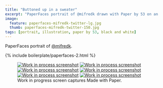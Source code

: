 ```yaml
---
title: "Buttoned up in a sweater"
excerpt: "PaperFaces portrait of @mifredk drawn with Paper by 53 on an iPad."
image: 
  feature: paperfaces-mifredk-twitter-lg.jpg
  thumb: paperfaces-mifredk-twitter-150.jpg
tags: [portrait, illustration, paper by 53, black and white]
---
```


PaperFaces portrait of [@mifredk](http://twitter.com/mifredk).

{% include boilerplate/paperfaces-2.html %}

<figure class="third">
	<a href="{{ site.url }}/images/paperfaces-mifredk-process-1-lg.jpg"><img src="{{ site.url }}/images/paperfaces-mifredk-process-1-600.jpg" alt="Work in process screenshot"></a>
	<a href="{{ site.url }}/images/paperfaces-mifredk-process-2-lg.jpg"><img src="{{ site.url }}/images/paperfaces-mifredk-process-2-600.jpg" alt="Work in process screenshot"></a>
	<a href="{{ site.url }}/images/paperfaces-mifredk-process-3-lg.jpg"><img src="{{ site.url }}/images/paperfaces-mifredk-process-3-600.jpg" alt="Work in process screenshot"></a>
	<a href="{{ site.url }}/images/paperfaces-mifredk-process-4-lg.jpg"><img src="{{ site.url }}/images/paperfaces-mifredk-process-4-600.jpg" alt="Work in process screenshot"></a>
	<a href="{{ site.url }}/images/paperfaces-mifredk-process-5-lg.jpg"><img src="{{ site.url }}/images/paperfaces-mifredk-process-5-600.jpg" alt="Work in process screenshot"></a>
	<a href="{{ site.url }}/images/paperfaces-mifredk-process-6-lg.jpg"><img src="{{ site.url }}/images/paperfaces-mifredk-process-6-600.jpg" alt="Work in process screenshot"></a>
	<figcaption>Work in progress screen captures Made with Paper.</figcaption>
</figure>
